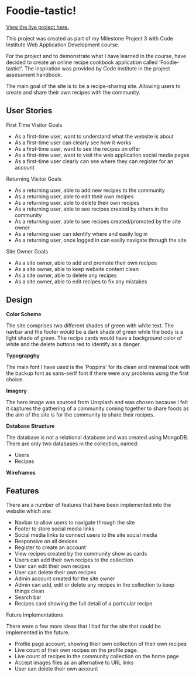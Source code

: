 # Foodie-tastic!

[View the live project here.](https://flask-recipe-cookbook.herokuapp.com/)

This project was created as part of my Milestone Project 3 with Code Institute Web Application Development course. 

For the project and to demonstrate what I have learned in the course, have decided to create an online recipe cookbook application called ‘Foodie-tastic!’. The inspiration was provided by Code Institute in the project assessment handbook.

The main goal of the site is to be a recipe-sharing site. Allowing users to create and share their own recipes with the community. 


## User Stories

First Time Visitor Goals

* As a first-time user, want to understand what the website is about 
* As a first-time user can clearly see how it works
* As a first-time user, want to see the recipes on offer
* As a first-time user, want to visit the web application social media pages
* As a first-time user clearly can see where they can register for an account

Returning Visitor Goals

* As a returning user, able to add new recipes to the community
* As a returning user, able to edit their own recipes
* As a returning user, able to delete their own recipes
* As a returning user, able to see recipes created by others in the community
* As a returning user, able to see recipes created/promoted  by the site owner
* As a returning user can identify where and easily log in
* As a returning user, once logged in can easily navigate through the site

Site Owner Goals

* As a site owner, able to add and promote their own recipes
* As a site owner, able to keep website content clean
* As a site owner, able to delete any recipes
* As a site owner, able to edit recipes to fix any mistakes

## Design

**Color Scheme**

The site comprises two different shades of green with white text. 
The navbar and the footer would be a dark shade of green while the body is a light shade of green. 
The recipe cards would have a background color of white and the delete buttons red to identify as a danger.

**Typograpghy**

The main font I have used is the ‘Poppins’ for its clean and minimal look with the backup font as sans-serif font if there were any problems using the first choice. 

**Imagery**

The hero image was sourced from Unsplash and was chosen because I felt it captures the gathering of a community coming together to share foods as the aim of the site is for the community to share their recipes.

**Database Structure**

The database is not a relational database and was created using MongoDB. 
There are only two databases in the collection, named:

* Users
* Recipes

**Wireframes**

## Features

There are a number of features that have been implemented into the website which are:

* Navbar to allow users to navigate through the site
* Footer to store social media links 
* Social media links to connect users to the site social media
* Responsive on all devices
* Register to create an account
* View recipes created by the community show as cards
* Users can add their own recipes to the collection
* User can edit their own recipes 
* User can delete their own recipes
* Admin account created for the site owner
* Admin can add, edit or delete any recipes in the collection to keep things clean
* Search bar 
* Recipes card showing the full detail of a particular recipe

Future Implementations

There were a few more ideas that I had for the site that could be implemented in the future.

* Profile page account, showing their own collection of their own recipes
* Live count of their own recipes on the profile page.
* Live count of recipes in the community collection on the home page
* Accept images files as an alternative to URL links
* User can delete their own account

